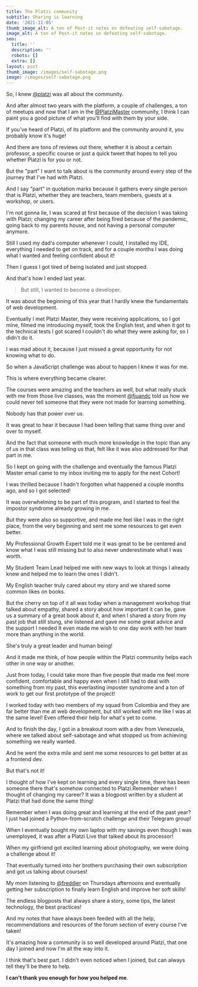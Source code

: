 ```yaml
---
title: The Platzi community
subtitle: Sharing is learning
date: '2021-11-05'
thumb_image_alt: A ton of Post-it notes on defeating self-sabotage.
image_alt: A ton of Post-it notes on defeating self-sabotage.
seo:
  title: ''
  description: ''
  robots: []
  extra: []
layout: post
thumb_image: /images/self-sabotage.png
image: /images/self-sabotage.png
---
```

So, I knew [@platzi](https://twitter.com/platzi) was all about the community.

And after almost two years with the platform, a couple of challenges, a ton of meetups and now that I am in the [@PlatziMaster](https://twitter.com/PlatziMaster) community, I think I can paint you a good picture of what you'll find with them by your side.

If you've heard of Platzi, of its platform and the community around it, you probably know it's huge!

And there are tons of reviews out there, whether it is about a certain professor, a specific course or just a quick tweet that hopes to tell you whether Platzi is for you or not.

But the "part" I want to talk about is the community around every step of the journey that I've had with Platzi.

And I say "part" in quotation marks because it gathers every single person that is Platzi, whether they are teachers, team members, guests at a workshop, or users.

I'm not gonna lie, I was scared at first because of the decision I was taking with Platzi; changing my career after being fired because of the pandemic, going back to my parents house, and not having a personal computer anymore.

Still I used my dad's computer whenever I could, I installed my IDE, everything I needed to get on track, and for a couple months I was doing what I wanted and feeling confident about it!

Then I guess I got tired of being isolated and just stopped.

And that's how I ended last year.

> But still, I wanted to become a developer.

It was about the beginning of this year that I hardly knew the fundamentals of web development.

Eventually I met Platzi Master, they were receiving applications, so I got mine, filmed me introducing myself, took the English test, and when it got to the technical tests I got scared I couldn't do what they were asking for, so I didn't do it.

I was mad about it, because I just missed a great opportunity for not knowing what to do.

So when a JavaScript challenge was about to happen I knew it was for me.

This is where everything became clearer.

The courses were amazing and the teachers as well, but what really stuck with me from those live classes, was the moment [@fjuandc](https://twitter.com/fjuandc) told us how we could never tell someone that they were not made for learning something.

Nobody has that power over us.

It was great to hear it because I had been telling that same thing over and over to myself.

And the fact that someone with much more knowledge in the topic than any of us in that class was telling us that, felt like it was also addressed for that part in me.

So I kept on going with the challenge and eventually the famous Platzi Master email came to my inbox inviting me to apply for the next Cohort!

I was thrilled because I hadn't forgotten what happened a couple months ago, and so I got selected!

It was overwhelming to be part of this program, and I started to feel the impostor syndrome already growing in me.

But they were also so supportive, and made me feel like I was in the right place, from the very beginning and sent me some resources to get even better.

My Professional Growth Expert told me it was great to be be centered and know what I was still missing but to also never underestimate what I was worth.

My Student Team Lead helped me with new ways to look at things I already knew and helped me to learn the ones I didn't.

My English teacher truly cared about my story and we shared some common likes on books.

But the cherry on top of it all was today when a management workshop that talked about empathy, shared a story about how important it can be, gave us a summary of a great book about it, and when I shared a story from my past job that still stung, she listened and gave me some great advice and the support I needed It even made me wish to one day work with her team more than anything in the world.

She's truly a great leader and human being!

And it made me think, of how people within the Platzi community helps each other in one way or another.

Just from today, I could take more than five people that made me feel more confident, comfortable and happy even when I still had to deal with something from my past, this everlasting imposter syndrome and a ton of work to get our first prototype of the project!

I worked today with two members of my squad from Colombia and they are far better than me at web development, but still worked with me like I was at the same level!
Even offered their help for what's yet to come.

And to finish the day, I got in a breakout room with a dev from Venezuela, where we talked about self-sabotage and what stopped us from achieving something we really wanted.

And he went the extra mile and sent me some resources to get better at as a frontend dev.

But that's not it!

I thought of how I've kept on learning and every single time, there has been someone there that's somehow connected to Platzi.Remember when I thought of changing my career? It was a blogpost written by a student at Platzi that had done the same thing!

Remember when I was doing great and learning at the end of the past year? I just had joined a Python-from-scratch challenge and their Telegram group!

When I eventually bought my own laptop with my savings even though I was unemployed, it was after a Platzi Live that talked about its processor!

When my girlfriend got excited learning about photography, we were doing a challenge about it!

That eventually turned into her brothers purchasing their own subscription and got us talking about courses!

My mom listening to [@freddier](https://twitter.com/freddier) on Thursdays afternoons and eventually getting her subscription to finally learn English and improve her soft skills!

The endless blogposts that always share a story, some tips, the latest technology, the best practices!

And my notes that have always been feeded with all the help, recommendations and resources of the forum section of every course I've taken!

It's amazing how a community is so well developed around Platzi, that one day I joined and now I'm all the way into it.

I think that's best part. I didn't even noticed when I joined, but can always tell they'll be there to help.

**I can't thank you enough for how you helped me**.
